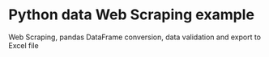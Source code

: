 # Python data Web Scraping example
 Web Scraping, pandas DataFrame conversion, data validation and export to Excel file
